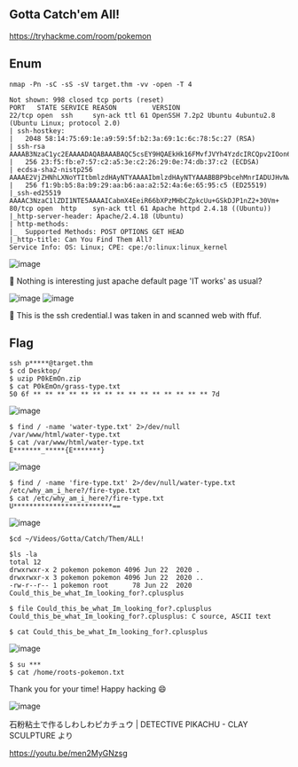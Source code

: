 ## Gotta Catch'em All!
https://tryhackme.com/room/pokemon

## Enum
```
nmap -Pn -sC -sS -sV target.thm -vv -open -T 4
```

```
Not shown: 998 closed tcp ports (reset)
PORT   STATE SERVICE REASON         VERSION
22/tcp open  ssh     syn-ack ttl 61 OpenSSH 7.2p2 Ubuntu 4ubuntu2.8 (Ubuntu Linux; protocol 2.0)
| ssh-hostkey:
|   2048 58:14:75:69:1e:a9:59:5f:b2:3a:69:1c:6c:78:5c:27 (RSA)
| ssh-rsa AAAAB3NzaC1yc2EAAAADAQABAAABAQC5csEY9HQAEkHk16FMvfJVYh4YzdcIRCQpv2IOon6FHy3la/DkwscWsUIp7hXmMeW35Oa7OfI08LvyokxDX8bKgKUpU/dP05LNyDzv17MKB6rt3SkPbDv3XVMlu101/wkIMIOdJ38TW0+vVlU89cjQ5XiSDep4kKm/+6fEl2zM5x60DKexOOYTQ3t8SRkBV4TnWmr9wDQCDH/Kc8Pl2W9GM7hgAhVB9uUhN/EBCUbwZ8xE0ToOQz+QIkCTEuwD/AhDoURmRzv7EGut0TBrUPvFCK19v2Crw/BVQc07taDkei4N0/MwpXvI4CnJ6jpGOgxTMePk/nZusz/XbnUtnIqD
|   256 23:f5:fb:e7:57:c2:a5:3e:c2:26:29:0e:74:db:37:c2 (ECDSA)
| ecdsa-sha2-nistp256 AAAAE2VjZHNhLXNoYTItbmlzdHAyNTYAAAAIbmlzdHAyNTYAAABBBP9bcehMnrIADUJHvNw7/zastIegVYRSXcF40Pky1Yllzx872e/LUM6UdTNaC4gffBnEpKcmwE9wjR+J6lfR8Yk=
|   256 f1:9b:b5:8a:b9:29:aa:b6:aa:a2:52:4a:6e:65:95:c5 (ED25519)
|_ssh-ed25519 AAAAC3NzaC1lZDI1NTE5AAAAICabmX4EeiR66bXPzMHbCZpkcUu+GSkDJP1nZ2+30Vm+
80/tcp open  http    syn-ack ttl 61 Apache httpd 2.4.18 ((Ubuntu))
|_http-server-header: Apache/2.4.18 (Ubuntu)
| http-methods:
|_  Supported Methods: POST OPTIONS GET HEAD
|_http-title: Can You Find Them All?
Service Info: OS: Linux; CPE: cpe:/o:linux:linux_kernel
```

![image](https://user-images.githubusercontent.com/6504854/184862188-b801bc0a-fe42-48f3-a481-ae7b2fc9b415.png)

🏴 Nothing is interesting just apache default page 'IT works' as usual?

![image](https://user-images.githubusercontent.com/6504854/184862709-38913bea-9222-4e74-9ed9-eec5e539a80f.png)
![image](https://user-images.githubusercontent.com/6504854/184863465-273068b9-dd2c-4f84-98ee-e28da03784e1.png)

🏴 This is the ssh credential.I was taken in and scanned web with ffuf.

## Flag
```
ssh p*****@target.thm
$ cd Desktop/
$ uzip P0kEmOn.zip
$ cat P0kEmOn/grass-type.txt
50 6f ** ** ** ** ** ** ** ** ** ** ** ** ** ** ** 7d
```
![image](https://user-images.githubusercontent.com/6504854/184868063-b620f4e8-7d2e-4882-9db3-6b490f22e723.png)


```
$ find / -name 'water-type.txt' 2>/dev/null
/var/www/html/water-type.txt
$ cat /var/www/html/water-type.txt
E*******_*****{E*******}
```
![image](https://user-images.githubusercontent.com/6504854/184865034-f443d67a-131c-4041-9e49-05e474bd0bba.png)

```
$ find / -name 'fire-type.txt' 2>/dev/null/water-type.txt
/etc/why_am_i_here?/fire-type.txt
$ cat /etc/why_am_i_here?/fire-type.txt
U*************************==
```
![image](https://user-images.githubusercontent.com/6504854/184865656-06b49221-7ceb-42bf-88f6-e2d2aa035ffd.png)


```
$cd ~/Videos/Gotta/Catch/Them/ALL!

$ls -la
total 12
drwxrwxr-x 2 pokemon pokemon 4096 Jun 22  2020 .
drwxrwxr-x 3 pokemon pokemon 4096 Jun 22  2020 ..
-rw-r--r-- 1 pokemon root      78 Jun 22  2020 Could_this_be_what_Im_looking_for?.cplusplus

$ file Could_this_be_what_Im_looking_for?.cplusplus
Could_this_be_what_Im_looking_for?.cplusplus: C source, ASCII text

$ cat Could_this_be_what_Im_looking_for?.cplusplus
```
![image](https://user-images.githubusercontent.com/6504854/184867047-25ef7564-6df5-47ae-8ab6-bc069e2af38f.png)

```
$ su ***
$ cat /home/roots-pokemon.txt
```


Thank you for your time! Happy hacking 😄


![image](https://user-images.githubusercontent.com/6504854/184869204-a54db965-00f3-4a03-801d-1c4da320c9fd.png)

石粉粘土で作るしわしわピカチュウ | DETECTIVE PIKACHU - CLAY SCULPTURE より

https://youtu.be/men2MyGNzsg
